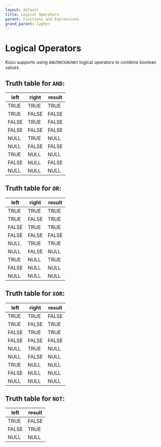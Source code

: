 ```yaml
---
layout: default
title: Logical Operators
parent: Functions and Expressions 
grand_parent: Cypher
---
```


# Logical Operators
Kùzu supports using `AND`/`OR`/`XOR`/`NOT` logical operators to combine boolean values.

## Truth table for `AND`:

| left | right | result |
| --- | --- | --- |
| TRUE | TRUE | TRUE |
| TRUE | FALSE | FALSE |
| FALSE | TRUE | FALSE |
| FALSE | FALSE | FALSE |
| NULL | TRUE | NULL |
| NULL | FALSE | FALSE |
| TRUE | NULL | NULL |
| FALSE | NULL | FALSE |
| NULL | NULL | NULL |

## Truth table for `OR`:

| left | right | result |
| --- | --- | --- |
| TRUE | TRUE | TRUE |
| TRUE | FALSE | TRUE |
| FALSE | TRUE | TRUE |
| FALSE | FALSE | FALSE |
| NULL | TRUE | TRUE |
| NULL | FALSE | NULL |
| TRUE | NULL | TRUE |
| FALSE | NULL | NULL |
| NULL | NULL | NULL |

## Truth table for `XOR`:

| left | right | result |
| --- | --- | --- |
| TRUE | TRUE | FALSE |
| TRUE | FALSE | TRUE |
| FALSE | TRUE | TRUE |
| FALSE | FALSE | FALSE |
| NULL | TRUE | NULL |
| NULL | FALSE | NULL |
| TRUE | NULL | NULL |
| FALSE | NULL | NULL |
| NULL | NULL | NULL |

## Truth table for `NOT`:

| left | result |
| --- | --- |
| TRUE | FALSE |
| FALSE | TRUE |
| NULL | NULL |
